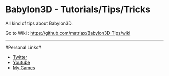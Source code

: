 # Babylon3D - Tutorials/Tips/Tricks
All kind of tips about Babylon3D. 

Go to Wiki : https://github.com/matriax/Babylon3D-Tips/wiki

***

#Personal Links#

- [Twitter](https://twitter.com/DavitMasia)
- [Youtube](https://www.youtube.com/playlist?list=PLLhVKO3HeaaxrhZH4f2sIXtTbZqyiX2UQ)
- [My Games](https://kronbits.itch.io/)

